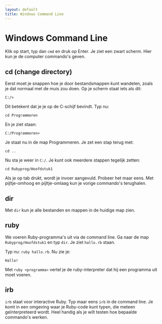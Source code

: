 ```yaml
---
layout: default
title: Windows Command Line
---
```


# Windows Command Line 

Klik op start, typ dan `cmd` en druk op Enter. Je ziet een zwart scherm. Hier kun je de computer commando's geven.

## cd (change directory)
Eerst moet je snappen hoe je door bestandsmappen kunt wandelen, zoals je dat normaal met de muis zou doen. Op je scherm staat iets als dit:

    C:/>

Dit betekent dat je je op de C-schijf bevindt. Typ nu:

    cd Programmeren

En je ziet staan:

    C:/Programmeren>

Je staat nu in de map Programmeren. Je zet een stap terug met:

    cd ..

Nu sta je weer in `C:/`. Je kunt ook meerdere stappen tegelijk zetten:

    cd Rubyprog/Hoofdstuk1

Als je op tab drukt, wordt je invoer aangevuld. Probeer het maar eens. Met pijltje-omhoog en pijltje-omlaag kun je vorige commando's terughalen.

## dir
Met `dir` kun je alle bestanden en mappen in de huidige map zien.

## ruby
We voeren Ruby-programma's uit via de command line. Ga naar de map `Rubyprog/Hoofdstuk1` en typ `dir`. Je ziet `hallo.rb` staan.

Typ nu: `ruby hallo.rb`. Nu zie je:

    Hallo!

Met `ruby <programma>` vertel je de ruby-interpreter dat hij een programma uit moet voeren.

## irb
`irb` staat voor interactive Ruby. Typ maar eens `irb` in de command line. Je komt in een omgeving waar je Ruby-code kunt typen, die meteen geïnterpreteerd wordt. Heel handig als je wilt testen hoe bepaalde commando's werken. 